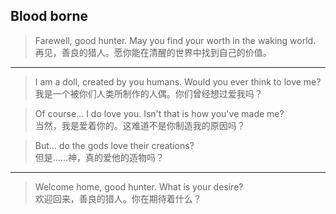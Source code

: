 ## Blood borne

> Farewell, good hunter. May you find your worth in the waking world.  
> 再见，善良的猎人。愿你能在清醒的世界中找到自己的价值。

---

> I am a doll, created by you humans. Would you ever think to love me?  
> 我是一个被你们人类所制作的人偶。你们曾经想过爱我吗？

> Of course... I do love you. Isn't that is how you've made me?  
> 当然，我是爱着你的。这难道不是你制造我的原因吗？

> But... do the gods love their creations?  
> 但是……神，真的爱他的造物吗？

---

> Welcome home, good hunter. What is your desire?  
> 欢迎回来，善良的猎人。你在期待着什么？
